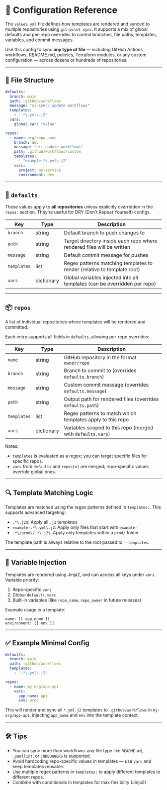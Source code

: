 # 📘 Configuration Reference

The `values.yml` file defines how templates are rendered and synced to multiple repositories using `git-pilot sync`. It supports a mix of global defaults and per-repo overrides to control branches, file paths, templates, variables, and commit messages.

Use this config to sync **any type of file** — including GitHub Actions workflows, README.md, policies, Terraform modules, or any custom configuration — across dozens or hundreds of repositories.

---

## 🧾 File Structure

```yaml
defaults:
  branch: main
  path: .github/workflows
  message: "ci-sync: update workflows"
  templates:
    - ".*\.yml\.j2"
  vars:
    global_var: "value"

repos:
  - name: org/repo-name
    branch: dev
    message: "ci: update workflows"
    path: .github/workflows/custom
    templates:
      - "example.*\.yml\.j2"
    vars:
      project: my-service
      environment: dev
```

---

## 🔧 `defaults`

These values apply to **all repositories** unless explicitly overridden in the `repos:` section. They're useful for DRY (Don't Repeat Yourself) configs.

| Key         | Type       | Description                                                               |
| ----------- | ---------- | ------------------------------------------------------------------------- |
| `branch`    | string     | Default branch to push changes to                                         |
| `path`      | string     | Target directory inside each repo where rendered files will be written    |
| `message`   | string     | Default commit message for pushes                                         |
| `templates` | list       | Regex patterns matching templates to render (relative to template root)   |
| `vars`      | dictionary | Global variables injected into all templates (can be overridden per repo) |

---

## 📦 `repos`

A list of individual repositories where templates will be rendered and committed.

Each entry supports all fields in `defaults`, allowing per-repo overrides:

| Key         | Type       | Description                                                 |
| ----------- | ---------- | ----------------------------------------------------------- |
| `name`      | string     | GitHub repository in the format `owner/repo`                |
| `branch`    | string     | Branch to commit to (overrides `defaults.branch`)           |
| `message`   | string     | Custom commit message (overrides `defaults.message`)        |
| `path`      | string     | Output path for rendered files (overrides `defaults.path`)  |
| `templates` | list       | Regex patterns to match which templates apply to this repo  |
| `vars`      | dictionary | Variables scoped to this repo (merged with `defaults.vars`) |

Notes:

* `templates` is evaluated as a regex; you can target specific files for specific repos.
* `vars` from `defaults` and `repos[n]` are merged; repo-specific values override global ones.

---

## 🔍 Template Matching Logic

Templates are matched using the regex patterns defined in `templates:`. This supports advanced targeting:

* `.*\.j2$`: Apply all `.j2` templates
* `example-.*\.yml\.j2`: Apply only files that start with `example-`
* `.*\/prod\/.*\.j2$`: Apply only templates within a `prod/` folder

The template path is always relative to the root passed to `--templates`.

---

## 🧠 Variable Injection

Templates are rendered using Jinja2, and can access all keys under `vars`. Variable priority:

1. Repo-specific `vars`
2. Global `defaults.vars`
3. Built-in variables (like `repo_name`, `repo_owner` in future releases)

Example usage in a template:

```jinja
name: [[ app_name ]]
environment: [[ env ]]
```

---

## ✅ Example Minimal Config

```yaml
defaults:
  branch: main
  path: .github/workflows
  templates:
    - ".*\.yml\.j2"

repos:
  - name: my-org/app-api
    vars:
      app_name: api
      env: prod
```

This will render and sync all `*.yml.j2` templates to `.github/workflows` in `my-org/app-api`, injecting `app_name` and `env` into the template context.

---

## 🛠️ Tips

* You can sync more than workflows: any file type like `README.md`, `.yamllint`, or `CODEOWNERS` is supported.
* Avoid hardcoding repo-specific values in templates — use `vars` and keep templates reusable.
* Use multiple regex patterns in `templates:` to apply different templates to different repos.
* Combine with conditionals in templates for max flexibility (Jinja2)